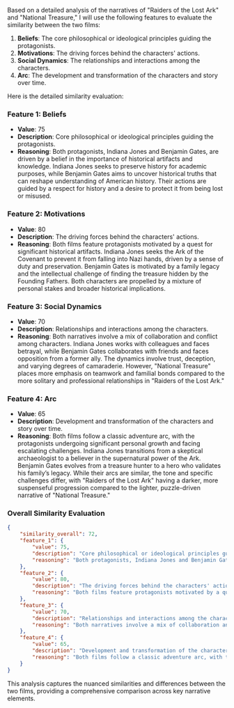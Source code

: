 Based on a detailed analysis of the narratives of "Raiders of the Lost Ark" and "National Treasure," I will use the following features to evaluate the similarity between the two films: 

1. **Beliefs**: The core philosophical or ideological principles guiding the protagonists.
2. **Motivations**: The driving forces behind the characters' actions.
3. **Social Dynamics**: The relationships and interactions among the characters.
4. **Arc**: The development and transformation of the characters and story over time.

Here is the detailed similarity evaluation:

### Feature 1: Beliefs
- **Value**: 75
- **Description**: Core philosophical or ideological principles guiding the protagonists.
- **Reasoning**: Both protagonists, Indiana Jones and Benjamin Gates, are driven by a belief in the importance of historical artifacts and knowledge. Indiana Jones seeks to preserve history for academic purposes, while Benjamin Gates aims to uncover historical truths that can reshape understanding of American history. Their actions are guided by a respect for history and a desire to protect it from being lost or misused.

### Feature 2: Motivations
- **Value**: 80
- **Description**: The driving forces behind the characters' actions.
- **Reasoning**: Both films feature protagonists motivated by a quest for significant historical artifacts. Indiana Jones seeks the Ark of the Covenant to prevent it from falling into Nazi hands, driven by a sense of duty and preservation. Benjamin Gates is motivated by a family legacy and the intellectual challenge of finding the treasure hidden by the Founding Fathers. Both characters are propelled by a mixture of personal stakes and broader historical implications.

### Feature 3: Social Dynamics
- **Value**: 70
- **Description**: Relationships and interactions among the characters.
- **Reasoning**: Both narratives involve a mix of collaboration and conflict among characters. Indiana Jones works with colleagues and faces betrayal, while Benjamin Gates collaborates with friends and faces opposition from a former ally. The dynamics involve trust, deception, and varying degrees of camaraderie. However, "National Treasure" places more emphasis on teamwork and familial bonds compared to the more solitary and professional relationships in "Raiders of the Lost Ark."

### Feature 4: Arc
- **Value**: 65
- **Description**: Development and transformation of the characters and story over time.
- **Reasoning**: Both films follow a classic adventure arc, with the protagonists undergoing significant personal growth and facing escalating challenges. Indiana Jones transitions from a skeptical archaeologist to a believer in the supernatural power of the Ark. Benjamin Gates evolves from a treasure hunter to a hero who validates his family’s legacy. While their arcs are similar, the tone and specific challenges differ, with "Raiders of the Lost Ark" having a darker, more suspenseful progression compared to the lighter, puzzle-driven narrative of "National Treasure."

### Overall Similarity Evaluation
```json
{
    "similarity_overall": 72,
    "feature_1": {
        "value": 75,
        "description": "Core philosophical or ideological principles guiding the protagonists.",
        "reasoning": "Both protagonists, Indiana Jones and Benjamin Gates, are driven by a belief in the importance of historical artifacts and knowledge. Indiana Jones seeks to preserve history for academic purposes, while Benjamin Gates aims to uncover historical truths that can reshape understanding of American history. Their actions are guided by a respect for history and a desire to protect it from being lost or misused."
    },
    "feature_2": {
        "value": 80,
        "description": "The driving forces behind the characters' actions.",
        "reasoning": "Both films feature protagonists motivated by a quest for significant historical artifacts. Indiana Jones seeks the Ark of the Covenant to prevent it from falling into Nazi hands, driven by a sense of duty and preservation. Benjamin Gates is motivated by a family legacy and the intellectual challenge of finding the treasure hidden by the Founding Fathers. Both characters are propelled by a mixture of personal stakes and broader historical implications."
    },
    "feature_3": {
        "value": 70,
        "description": "Relationships and interactions among the characters.",
        "reasoning": "Both narratives involve a mix of collaboration and conflict among characters. Indiana Jones works with colleagues and faces betrayal, while Benjamin Gates collaborates with friends and faces opposition from a former ally. The dynamics involve trust, deception, and varying degrees of camaraderie. However, 'National Treasure' places more emphasis on teamwork and familial bonds compared to the more solitary and professional relationships in 'Raiders of the Lost Ark.'"
    },
    "feature_4": {
        "value": 65,
        "description": "Development and transformation of the characters and story over time.",
        "reasoning": "Both films follow a classic adventure arc, with the protagonists undergoing significant personal growth and facing escalating challenges. Indiana Jones transitions from a skeptical archaeologist to a believer in the supernatural power of the Ark. Benjamin Gates evolves from a treasure hunter to a hero who validates his family’s legacy. While their arcs are similar, the tone and specific challenges differ, with 'Raiders of the Lost Ark' having a darker, more suspenseful progression compared to the lighter, puzzle-driven narrative of 'National Treasure.'"
    }
}
```

This analysis captures the nuanced similarities and differences between the two films, providing a comprehensive comparison across key narrative elements.